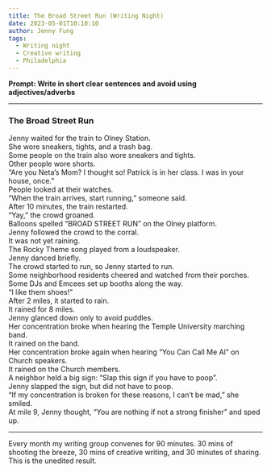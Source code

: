 ```yaml
---
title: The Broad Street Run (Writing Night)
date: 2023-05-01T10:10:10
author: Jenny Fung
tags:
  - Writing night
  - Creative writing
  - Philadelphia
---
```



**Prompt: Write in short clear sentences and avoid using adjectives/adverbs**

---
### The Broad Street Run

Jenny waited for the train to Olney Station.  
She wore sneakers, tights, and a trash bag.  
Some people on the train also wore sneakers and tights.  
Other people wore shorts.  
“Are you Neta’s Mom? I thought so! Patrick is in her class. I was in your house, once.”  
People looked at their watches.  
“When the train arrives, start running,” someone said.  
After 10 minutes, the train restarted.  
“Yay,” the crowd groaned.  
Balloons spelled “BROAD STREET RUN” on the Olney platform.  
Jenny followed the crowd to the corral.  
It was not yet raining.  
The Rocky Theme song played from a loudspeaker.  
Jenny danced briefly.  
The crowd started to run, so Jenny started to run.  
Some neighborhood residents cheered and watched from their porches.  
Some DJs and Emcees set up booths along the way.  
“I like them shoes!”  
After 2 miles, it started to rain.  
It rained for 8 miles.  
Jenny glanced down only to avoid puddles.  
Her concentration broke when hearing the Temple University marching band.  
It rained on the band.  
Her concentration broke again when hearing “You Can Call Me Al” on Church speakers.  
It rained on the Church members.  
A neighbor held a big sign: “Slap this sign if you have to poop”.  
Jenny slapped the sign, but did not have to poop.  
“If my concentration is broken for these reasons, I can’t be mad,” she smiled.  
At mile 9, Jenny thought, “You are nothing if not a strong finisher” and sped up.  

---

Every month my writing group convenes for 90 minutes. 30 mins of shooting the breeze, 30 mins of creative writing, and 30 minutes of sharing. This is the unedited result.
